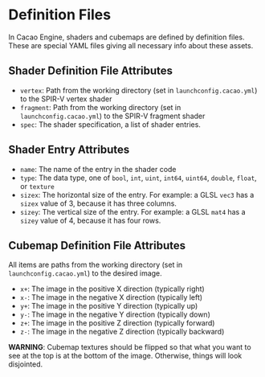 # Definition Files

In Cacao Engine, shaders and cubemaps are defined by definition files. These are special YAML files giving all necessary info about these assets.

## Shader Definition File Attributes
* `vertex`: Path from the working directory (set in `launchconfig.cacao.yml`) to the SPIR-V vertex shader
* `fragment`: Path from the working directory (set in `launchconfig.cacao.yml`) to the SPIR-V fragment shader
* `spec`: The shader specification, a list of shader entries.

## Shader Entry Attributes
* `name`: The name of the entry in the shader code
* `type`: The data type, one of `bool`, `int`, `uint`, `int64`, `uint64`, `double`, `float`, or `texture`
* `sizex`: The horizontal size of the entry. For example: a GLSL `vec3` has a `sizex` value of 3, because it has three columns.
* `sizey`: The vertical size of the entry. For example: a GLSL `mat4` has a `sizey` value of 4, because it has four rows.

## Cubemap Definition File Attributes
All items are paths from the working directory (set in `launchconfig.cacao.yml`) to the desired image.
* `x+`: The image in the positive X direction (typically right)
* `x-`: The image in the negative X direction (typically left)
* `y+`: The image in the positive Y direction (typically up)
* `y-`: The image in the negative Y direction (typically down)
* `z+`: The image in the positive Z direction (typically forward)
* `z-`: The image in the negative Z direction (typically backward)  

**WARNING**: Cubemap textures should be flipped so that what you want to see at the top is at the bottom of the image. Otherwise, things will look disjointed.
